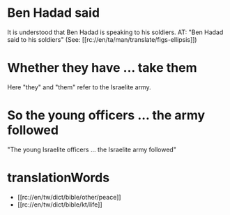 # Ben Hadad said

It is understood that Ben Hadad is speaking to his soldiers. AT: "Ben Hadad said to his soldiers" (See: [[rc://en/ta/man/translate/figs-ellipsis]])

# Whether they have ... take them

Here "they" and "them" refer to the Israelite army.

# So the young officers ... the army followed

"The young Israelite officers ... the Israelite army followed"

# translationWords

* [[rc://en/tw/dict/bible/other/peace]]
* [[rc://en/tw/dict/bible/kt/life]]